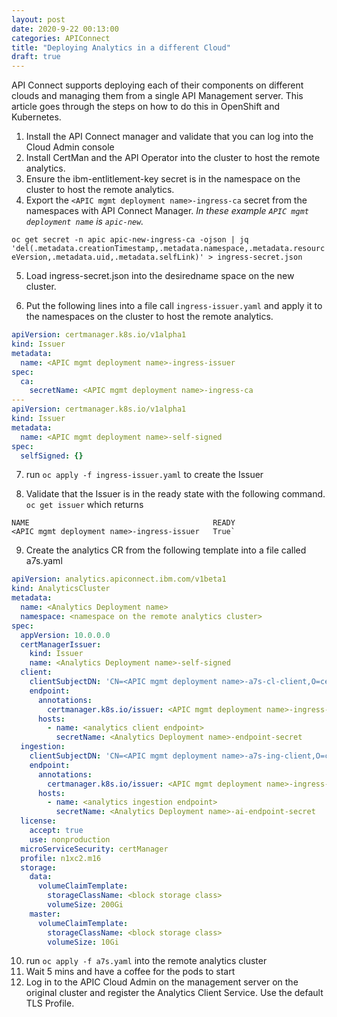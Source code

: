 ```yaml
---
layout: post
date: 2020-9-22 00:13:00
categories: APIConnect
title: "Deploying Analytics in a different Cloud"
draft: true
---
```


API Connect supports deploying each of their components on different clouds and managing them from a single API Management server. This article goes through the steps on how to do this in OpenShift and Kubernetes.
​

<!--more-->

1.  Install the API Connect manager and validate that you can log into the Cloud Admin console
2.  Install CertMan and the API Operator into the cluster to host the remote analytics.
3.  Ensure the ibm-entlitlement-key secret is in the namespace on the cluster to host the remote analytics.
4.  Export the `<APIC mgmt deployment name>-ingress-ca` secret from the namespaces with API Connect Manager. _In these example `APIC mgmt deployment name` is `apic-new`._

`oc get secret -n apic apic-new-ingress-ca -ojson | jq 'del(.metadata.creationTimestamp,.metadata.namespace,.metadata.resourceVersion,.metadata.uid,.metadata.selfLink)' > ingress-secret.json`

5.  Load ingress-secret.json into the desiredname space on the new cluster.

6.  Put the following lines into a file call `ingress-issuer.yaml` and apply it to the namespaces on the cluster to host the remote analytics.

```yaml
apiVersion: certmanager.k8s.io/v1alpha1
kind: Issuer
metadata:
  name: <APIC mgmt deployment name>-ingress-issuer
spec:
  ca:
    secretName: <APIC mgmt deployment name>-ingress-ca
---
apiVersion: certmanager.k8s.io/v1alpha1
kind: Issuer
metadata:
  name: <APIC mgmt deployment name>-self-signed
spec:
  selfSigned: {}
```

7.  run `oc apply -f ingress-issuer.yaml` to create the Issuer

8.  Validate that the Issuer is in the ready state with the following command.
`oc get issuer`
which returns

```
NAME                                         READY
<APIC mgmt deployment name>-ingress-issuer   True`
```

9.  Create the analytics CR from the following template into a file called a7s.yaml

```yaml
apiVersion: analytics.apiconnect.ibm.com/v1beta1
kind: AnalyticsCluster
metadata:
  name: <Analytics Deployment name>
  namespace: <namespace on the remote analytics cluster>
spec:
  appVersion: 10.0.0.0
  certManagerIssuer:
    kind: Issuer
    name: <Analytics Deployment name>-self-signed
  client:
    clientSubjectDN: 'CN=<APIC mgmt deployment name>-a7s-cl-client,O=cert-manager'
    endpoint:
      annotations:
        certmanager.k8s.io/issuer: <APIC mgmt deployment name>-ingress-issuer
      hosts:
        - name: <analytics client endpoint>
          secretName: <Analytics Deployment name>-endpoint-secret
  ingestion:
    clientSubjectDN: 'CN=<APIC mgmt deployment name>-a7s-ing-client,O=cert-manager'
    endpoint:
      annotations:
        certmanager.k8s.io/issuer: <APIC mgmt deployment name>-ingress-issuer
      hosts:
        - name: <analytics ingestion endpoint>
          secretName: <Analytics Deployment name>-ai-endpoint-secret
  license:
    accept: true
    use: nonproduction
  microServiceSecurity: certManager
  profile: n1xc2.m16
  storage:
    data:
      volumeClaimTemplate:
        storageClassName: <block storage class>
        volumeSize: 200Gi
    master:
      volumeClaimTemplate:
        storageClassName: <block storage class>
        volumeSize: 10Gi
```

10. run `oc apply -f a7s.yaml` into the remote analytics cluster
11. Wait 5 mins and have a coffee for the  pods to start
12. Log in to the APIC Cloud Admin on the management server on the original cluster and register the Analytics Client Service. Use the default TLS Profile.
